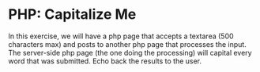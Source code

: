 # PHP: Capitalize Me
In this exercise, we will have a php page that accepts a textarea (500 characters max) and posts to another php page that processes the input.
The server-side php page (the one doing the processing) will capital every word that was submitted.
Echo back the results to the user.
